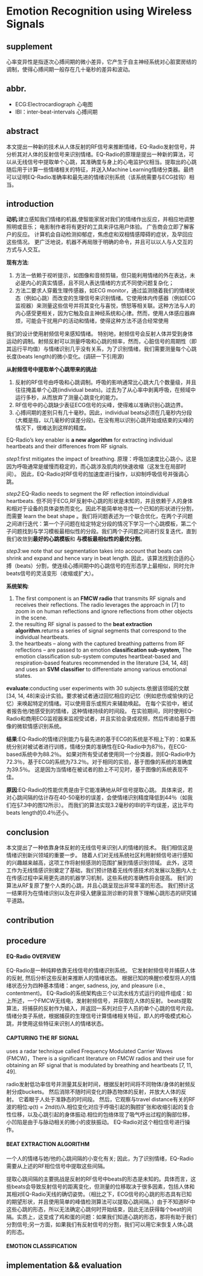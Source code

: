 # Emotion Recognition using Wireless Signals
## supplement
心率变异性是指逐次心搏间期的微小差异，它产生于自主神经系统对心脏窦房结的调制，使得心搏间期一般存在几十毫秒的差异和波动。
## abbr.
- ECG:Electrocardiograph 心电图
- IBI：inter-beat-intervals 心搏间期
## abstract
本文提出一种新的技术从人体反射的RF信号来推断情绪，EQ-Radio发射信号，并分析其对人体的反射信号来识别情绪。EQ-Radio的原理是提出一种新的算法，可以从无线信号中提取单个心跳，其准确度与身上的心电监护仪相当。提取出的心跳随后用于计算一些情绪相关的特征，并送入Machine Learning情绪分类器。最终可以证明EQ-Radio准确率和最先进的情绪识别系统（该系统需要与ECG挂钩）相当。
## introduction
**动机**:建立感知我们情绪的机器,使智能家居对我们的情绪作出反应，并相应地调整照明或音乐； 电影制作者将有更好的工具来评估用户体验。 广告商会立即了解客户的反应。 计算机会自动检测抑郁症，焦虑症和双相情感障碍的症状，及早回应这些情况。 更广泛地说，机器不再局限于明确的命令，并且可以以人与人交互的方式与人交互。

**现有方法**:
1. 方法一依赖于视听提示，如图像和音频剪辑，但只能利用情绪的外在表达，未必是内心的真实情感，且不同人表达情绪的方式不同使问题复杂化；
2. 方法二要求人穿戴生理传感器，如ECG monitor，通过监测随着我们的情绪状态（例如心跳）而改变的生理信号来识别情绪。它使用体内传感器（例如ECG监视器）来测量这些信号并将其变化与喜悦，愤怒等相关联。这种方法与人的内心感受更相关，因为它触及自主神经系统和心律。然而，使用人体感应器麻烦，可能会干扰用户的活动和情绪，使得这种方法不适合经常使用

我们的设计使用射频信号来感知情绪。 特别地，射频信号会反射人体并受到身体运动的调制。射频反射可以测量呼吸和心跳的频率，然而，心脏信号的周期性（即其运行平均值）与情绪识别几乎没有关系，为了识别情绪，我们需要测量每个心跳长度(beats length)的微小变化。(调研一下引用源)

**从射频信号中提取单个心跳带来的挑战**:
1. 反射的RF信号由呼吸和心跳调制。呼吸的影响通常比心跳大几个数量级，并且往往掩盖单个心跳(individual beats)。过去为了从心率中剥离呼吸，在频域中运行多秒，从而放弃了测量心跳变化的能力。
2. RF信号中的心跳缺少表征ECG信号的尖峰，使得难以准确识别心跳边界。
3. 心搏间期的差别只有几十毫秒。因此，individual beats必须在几毫秒内分段(大概是指，以几毫秒的误差分段)。在没有用以识别心跳开始或结束的尖峰的情况下，很难达到这样的精度。

EQ-Radio’s key enabler is **a new algorithm** for extracting individual heartbeats and their differences from RF signals.

*step1*:first mitigates the impact of breathing.
原理：呼吸加速度比心跳小，这是因为呼吸通常是缓慢而稳定的，而心跳涉及肌肉的快速收缩（这发生在局部时间）。 因此，EQ-Radio对RF信号的加速度进行操作，以抑制呼吸信号并强调心跳。

*step2*:EQ-Radio needs to segment the RF reflection intoindividual heartbeats.
但不同于ECG,RF反射中心跳的形状是未知的，并且依赖于人的身体和相对于设备的具体姿势而变化。因此不能简单地寻找一个已知的形状进行分割，而需要 learn the beat shape 。我们将问题表述为一个联合优化，在两个子问题之间进行迭代：第一个子问题在给定特定分段的情况下学习一个心跳模板，第二个子问题找到与学习模板最相似性的分段。我们两个子问题之间进行反复迭代，直到我们收敛到**最好的心跳模板**和 **与模板最相似性的最优分割**。

*step3*:we note that our segmentation takes into account that beats can shrink and expand and hence vary in beat length.
因此，该算法找到合适的心搏（beats）分割，使连续心搏间期中的心跳信号的在形态学上最相似，同时允许beats信号的灵活变形（收缩或扩大）。

**系统架构**:
1. The first component is an **FMCW radio** that transmits RF signals and receives their reflections. The radio leverages the approach in [7] to zoom in on human reflections and ignore reflections from other objects in the scene.
2. the resulting RF signal is passed to the **beat extraction algorithm**.returns a series of signal segments that correspond to the individual heartbeats.
3. the heartbeats – along with the captured breathing patterns from RF reflections – are passed to an emotion **classification sub-system**, The emotion classification sub-system computes heartbeat-based and respiration-based features recommended in the literature [34, 14, 48] and uses an **SVM classifier** to differentiate among various emotional states.

**evaluate**:conducting user experiments with 30 subjects.依据该领域的文献 [34, 14, 48]来设计实验。要求被试者通过回忆相应的记忆（例如悲伤或愉快的记忆）来唤起特定的情绪。可以使用音乐或照片来辅助唤起。 在每个实验中，被试者报告他/她感受到的情绪，这种情绪持续的时间段。 在实验期间，同时使用EQ-Radio和商用ECG监视器来监视受试者，并且实验会录成视频，然后传递给基于图像的微软情感识别系统。

**结果**:EQ-Radio的情绪识别能力与最先进的基于ECG的系统是不相上下的：如果系统分别对被试者进行训练，情绪分类的准确性在EQ-Radio中为87％，在ECG-based系统中为88.2％。 如果对所有受试者使用同一个分类器，则EQ-Radio中为72.3％，基于ECG的系统为73.2％。对于相同的实验，基于图像的系统的准确度为39.5％。 这是因为当情绪在被试者的脸上不可见时，基于图像的系统表现不佳。

**原因**:EQ-Radio的性能优秀是由于它能准确地从RF信号提取心跳。 具体来说，若对心跳间隔的估计存在40-50毫秒的误差，会使情绪识别精度降低到44％（如我们在§7.3中的图12所示）。 而我们的算法实现3.2毫秒的IBI的平均误差，这比平均beats length的0.4％还小。
## conclusion
本文提出了一种依靠身体反射的无线信号来识别人的情绪的技术。 我们相信这是情绪识别新兴领域的重要一步。 随着人们对无线系统社区利用射频信号进行感知的兴趣越来越高，这项工作将射频感测的范围扩展到情感识别领域。 此外，这项工作为无线情感识别奠定了基础，我们预计随着无线传感技术的发展以及圈内人士在传感过程中采用更先进的机器学习机制，这些系统的准确性将会提高。
我们的算法从RF复原了整个人类的心跳，并且心跳呈现出非常丰富的形态。 我们预计这一结果将为在情绪识别以及在非侵入健康监测诊断的背景下理解心跳形态的研究铺平道路。
## contribution
## procedure
#### EQ-Radio OVERVIEW
EQ-Radio是一种纯粹依靠无线信号的情绪识别系统。 它发射射频信号并捕获人体的反射, 然后分析这些反射来推断人的情绪状态。 根据已知的唤醒价模型将人的情绪状态分为四种基本情绪：anger, sadness, joy, and pleasure (i.e., contentment)。 EQ-Radio的系统架构由三个以流水线方式运行的组件组成：如上所述，一个FMCW无线电，发射射频信号，并获取在人体的反射。 beats提取算法，将捕获的反射作为输入，并返回一系列对应于人员的单个心跳的信号片段。 情绪分类子系统，根据捕获的生理信号计算情绪相关特征，即人的呼吸模式和心跳，并使用这些特征来识别人的情绪状态。
#### CAPTURING THE RF SIGNAL
uses a radar technique called Frequency Modulated Carrier Waves (FMCW)，There is a significant literature on FMCW radios and their use for obtaining an RF signal that is modulated by breathing and heartbeats [7, 11, 49]. 

radio发射低功率信号并测量其反射时间，根据反射时间将不同物体/身体的射频反射分成buckets。 然后消除不随时间变化的静态物体的反射，并放大人体的反射。 它着眼于人处于准静态的时间段。 然后，它观察与travel distance有关的RF波的相位:φ(t) = 2πd(t)/λ.相位变化对应于呼吸引起的胸腔扩张和收缩引起的复合性位移，以及心跳引起的身体振动.相位的包络体现了吸气呼出过程的胸部位移，小凹陷是由于与脉动相关的微小的皮肤振动。 EQ-Radio对这个相位信号进行操作。
#### BEAT EXTRACTION ALGORITHM
一个人的情绪与她/他的心跳间隔的小变化有关; 因此，为了识别情绪，EQ-Radio需要从上述的RF相位信号中提取这些间隔。

提取心跳间隔的主要挑战是反射的RF信号中beats的形态是未知的。具体而言，这些beats会导致反射信号的距离变化，但测量的位移取决于很多因素，包括人体和其相对EQ-Radio天线的确切姿势。（相比之下，ECG信号的心跳的形态具有已知的期望形状，并且使用简单的峰值检测算法可以提取心跳间隔。）由于不知道RF中这些心跳的形态，所以无法确定心跳何时开始结束，因此无法获得每个beat的间隔。实质上，这变成了鸡和蛋的问题：如果我们知道心跳的形态，那将有助于我们分割信号;另一方面，如果我们有反射信号的分割，我们可以用它来恢复人体心跳的形态。


#### EMOTION CLASSIFICATION

## implementation && evaluation

